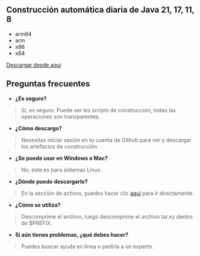 ## Construcción automática diaria de Java 21, 17, 11, 8
- arm64
- arm
- x86
- x64

[Descargar desde aquí](https://github.com/9gwk/java/actions)

## Preguntas frecuentes

- **¿Es seguro?**

> Sí, es seguro. Puede ver los scripts de construcción, todas las operaciones son transparentes.

- **¿Cómo descargo?**

> Necesitas iniciar sesión en tu cuenta de Github para ver y descargar los artefactos de construcción.

- **¿Se puede usar en Windows o Mac?**

> No, este es para sistemas Linux.

- **¿Dónde puedo descargarlo?**

> En la sección de actions, puedes hacer clic [aquí](https://github.com/9gwk/java/actions) para ir directamente.

- **¿Cómo se utiliza?**

> Descomprime el archivo, luego descomprime el archivo tar.xz dentro de $PREFIX.

- **Si aún tienes problemas, ¿qué debes hacer?**

> Puedes buscar ayuda en línea o pedirla a un experto.

